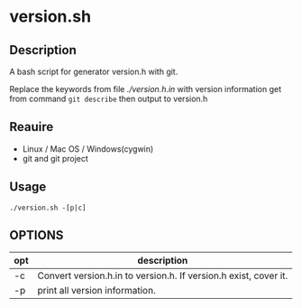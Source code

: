 # version.sh #

## Description ##

A bash script for generator version.h with git.

Replace the keywords from file *./version.h.in* with version information get 
from command `git describe` then output to version.h

## Reauire ##
- Linux / Mac OS / Windows(cygwin)
- git and git project

## Usage ##
```
./version.sh -[p|c]
```

## OPTIONS ##
| opt | description |
|-----|------------ |
|-c   | Convert version.h.in to version.h. If version.h exist, cover it.|
|-p   | print all version information.|

